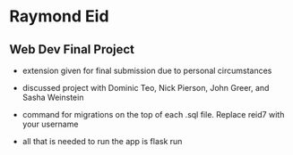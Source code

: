 # Raymond Eid
## Web Dev Final Project

- extension given for final submission due to personal circumstances

- discussed project with Dominic Teo, Nick Pierson, John Greer, and Sasha Weinstein

- command for migrations on the top of each .sql file. Replace reid7 with your username

- all that is needed to run the app is flask run



